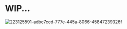 # WIP...

![223125591-adbc7ccd-777e-445a-8066-45847239326f](https://github.com/Qsaaad1/WIP/assets/101616957/a29031bc-cf02-40b7-9ce8-e0fe1b477cf8)
